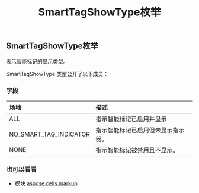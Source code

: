 ﻿---
title: SmartTagShowType枚举
second_title: Aspose.Cells for Python via .NET API 参考文献
description:
type: docs
weight: 90
url: /zh/python-net/aspose.cells.markup/smarttagshowtype/
is_root: false
---
## SmartTagShowType枚举
表示智能标记的显示类型。



SmartTagShowType 类型公开了以下成员：

### 字段
|场地|描述|
| :- | :- |
| ALL |指示智能标记已启用并显示|
| NO_SMART_TAG_INDICATOR |指示智能标记已启用但未显示指示器。|
| NONE |指示智能标记被禁用且不显示。|



### 也可以看看
* 模块 [aspose.cells.markup](..)
